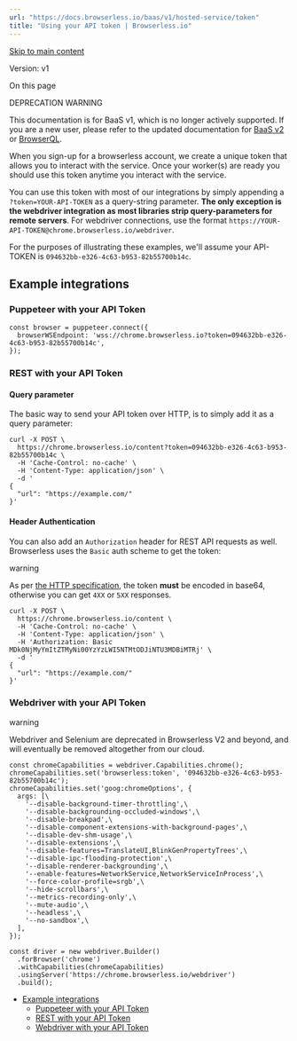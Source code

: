 ```yaml
---
url: "https://docs.browserless.io/baas/v1/hosted-service/token"
title: "Using your API token | Browserless.io"
---
```


[Skip to main content](https://docs.browserless.io/baas/v1/hosted-service/token#__docusaurus_skipToContent_fallback)

Version: v1

On this page

DEPRECATION WARNING

This documentation is for BaaS v1, which is no longer actively supported. If you are a new user, please refer to the updated documentation for [BaaS v2](https://docs.browserless.io/baas/start) or [BrowserQL](https://docs.browserless.io/browserql/start).

When you sign-up for a browserless account, we create a unique token that allows you to interact with the service. Once your worker(s) are ready you should use this token anytime you interact with the service.

You can use this token with most of our integrations by simply appending a `?token=YOUR-API-TOKEN` as a query-string parameter. **The only exception is the webdriver integration as most libraries strip query-parameters for remote servers**. For webdriver connections, use the format `https://YOUR-API-TOKEN@chrome.browserless.io/webdriver`.

For the purposes of illustrating these examples, we'll assume your API-TOKEN is `094632bb-e326-4c63-b953-82b55700b14c`.

## Example integrations [​](https://docs.browserless.io/baas/v1/hosted-service/token\#example-integrations "Direct link to Example integrations")

### Puppeteer with your API Token [​](https://docs.browserless.io/baas/v1/hosted-service/token\#puppeteer-with-your-api-token "Direct link to Puppeteer with your API Token")

```codeBlockLines_p187
const browser = puppeteer.connect({
  browserWSEndpoint: 'wss://chrome.browserless.io?token=094632bb-e326-4c63-b953-82b55700b14c',
});

```

### REST with your API Token [​](https://docs.browserless.io/baas/v1/hosted-service/token\#rest-with-your-api-token "Direct link to REST with your API Token")

#### Query parameter [​](https://docs.browserless.io/baas/v1/hosted-service/token\#query-parameter "Direct link to Query parameter")

The basic way to send your API token over HTTP, is to simply add it as a query parameter:

```codeBlockLines_p187
curl -X POST \
  https://chrome.browserless.io/content?token=094632bb-e326-4c63-b953-82b55700b14c \
  -H 'Cache-Control: no-cache' \
  -H 'Content-Type: application/json' \
  -d '
{
  "url": "https://example.com/"
}'

```

#### Header Authentication [​](https://docs.browserless.io/baas/v1/hosted-service/token\#header-authentication "Direct link to Header Authentication")

You can also add an `Authorization` header for REST API requests as well. Browserless uses the `Basic` auth scheme to get the token:

warning

As per [the HTTP specification](https://httpwg.org/specs/rfc9110.html#authentication), the token **must** be encoded in base64, otherwise you can get `4XX` or `5XX` responses.

```codeBlockLines_p187
curl -X POST \
  https://chrome.browserless.io/content \
  -H 'Cache-Control: no-cache' \
  -H 'Content-Type: application/json' \
  -H 'Authorization: Basic MDk0NjMyYmItZTMyNi00YzYzLWI5NTMtODJiNTU3MDBiMTRj' \
  -d '
{
  "url": "https://example.com/"
}'

```

### Webdriver with your API Token [​](https://docs.browserless.io/baas/v1/hosted-service/token\#webdriver-with-your-api-token "Direct link to Webdriver with your API Token")

warning

Webdriver and Selenium are deprecated in Browserless V2 and beyond, and will eventually be removed altogether from our cloud.

```codeBlockLines_p187
const chromeCapabilities = webdriver.Capabilities.chrome();
chromeCapabilities.set('browserless:token', '094632bb-e326-4c63-b953-82b55700b14c');
chromeCapabilities.set('goog:chromeOptions', {
  args: [\
    '--disable-background-timer-throttling',\
    '--disable-backgrounding-occluded-windows',\
    '--disable-breakpad',\
    '--disable-component-extensions-with-background-pages',\
    '--disable-dev-shm-usage',\
    '--disable-extensions',\
    '--disable-features=TranslateUI,BlinkGenPropertyTrees',\
    '--disable-ipc-flooding-protection',\
    '--disable-renderer-backgrounding',\
    '--enable-features=NetworkService,NetworkServiceInProcess',\
    '--force-color-profile=srgb',\
    '--hide-scrollbars',\
    '--metrics-recording-only',\
    '--mute-audio',\
    '--headless',\
    '--no-sandbox',\
  ],
});

const driver = new webdriver.Builder()
  .forBrowser('chrome')
  .withCapabilities(chromeCapabilities)
  .usingServer('https://chrome.browserless.io/webdriver')
  .build();

```

- [Example integrations](https://docs.browserless.io/baas/v1/hosted-service/token#example-integrations)
  - [Puppeteer with your API Token](https://docs.browserless.io/baas/v1/hosted-service/token#puppeteer-with-your-api-token)
  - [REST with your API Token](https://docs.browserless.io/baas/v1/hosted-service/token#rest-with-your-api-token)
  - [Webdriver with your API Token](https://docs.browserless.io/baas/v1/hosted-service/token#webdriver-with-your-api-token)